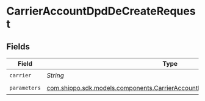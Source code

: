 # CarrierAccountDpdDeCreateRequest


## Fields

| Field                                                                                                                                                | Type                                                                                                                                                 | Required                                                                                                                                             | Description                                                                                                                                          | Example                                                                                                                                              |
| ---------------------------------------------------------------------------------------------------------------------------------------------------- | ---------------------------------------------------------------------------------------------------------------------------------------------------- | ---------------------------------------------------------------------------------------------------------------------------------------------------- | ---------------------------------------------------------------------------------------------------------------------------------------------------- | ---------------------------------------------------------------------------------------------------------------------------------------------------- |
| `carrier`                                                                                                                                            | *String*                                                                                                                                             | :heavy_check_mark:                                                                                                                                   | N/A                                                                                                                                                  | dpd_de                                                                                                                                               |
| `parameters`                                                                                                                                         | [com.shippo.sdk.models.components.CarrierAccountDpdDeCreateRequestParameters](../../models/components/CarrierAccountDpdDeCreateRequestParameters.md) | :heavy_check_mark:                                                                                                                                   | N/A                                                                                                                                                  |                                                                                                                                                      |